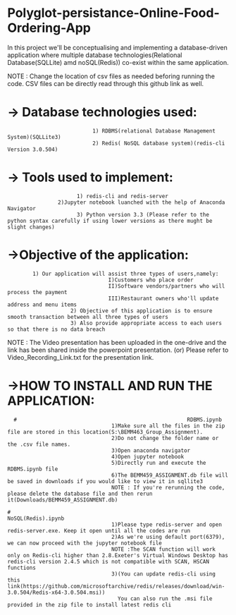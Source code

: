 # Polyglot-persistance-Online-Food-Ordering-App
In this project we'll be conceptualising and implementing a database-driven application where multiple database technologies(Relational Database(SQLLite) amd noSQL(Redis)) co-exist within the same application.


NOTE : Change the location of csv files as needed beforing running the code. CSV files can be directly read through this github link as well.

# -> Database technologies used:
                               1) RDBMS(relational Database Management System)(SQLLite3)
                               2) Redis( NoSQL database system)(redis-cli Version 3.0.504)

# -> Tools used to implement:
                          1) redis-cli and redis-server
			        2)Jupyter notebook luanched with the help of Anaconda Navigator
                          3) Python version 3.3 (Please refer to the python syntax carefully if using lower versions as there mught be slight changes)


 # ->Objective of the application:
			1) Our application will assist three types of users,namely:
                                    I)Customers who place order
                                    II)Software vendors/partners who will process the payment
                                    III)Restaurant owners who'll update address and menu items
                        2) Objective of this application is to ensure smooth transaction between all three types of users
                        3) Also provide appropriate access to each users so that there is no data breach

NOTE : The Video presentation has been uploaded in the one-drive and the link has been shared inside the powerpoint presentation.
(or) Please refer to Video_Recording_Link.txt for the presentation link.

# ->HOW TO INSTALL AND RUN THE APPLICATION:
      #                                                      RDBMS.ipynb
                                     1)Make sure all the files in the zip file are stored in this location(S:\BEMM463_Group_Assignment).
                                     2)Do not change the folder name or the .csv file names.
                                     3)Open anaconda navigator
                                     4)Open jupyter notebook
                                     5)Directly run and execute the RDBMS.ipynb file
                                     6)The BEMM459_ASSIGNMENT.db file will be saved in downloads if you would like to view it in sqllite3
                                     NOTE : If you're rerunning the code, please delete the database file and then rerun it(Downloads/BEMM459_ASSIGNMENT.db) 
                  
    #                                                        NoSQL(Redis).ipynb
                                     1)Please type redis-server and open redis-server.exe. Keep it open until all the codes are run
                                     2)As we're using default port(6379), we can now proceed with the jupyter notebook file
                                     NOTE :The SCAN function will work only on Redis-cli higher than 2.8.Exeter's Virtual Windows Desktop has redis-cli version 2.4.5 which is not compatible with SCAN, HSCAN functions
                                     3)(You can update redis-cli using this link(https://github.com/microsoftarchive/redis/releases/download/win-3.0.504/Redis-x64-3.0.504.msi))
                                       You can also run the .msi file provided in the zip file to install latest redis cli
